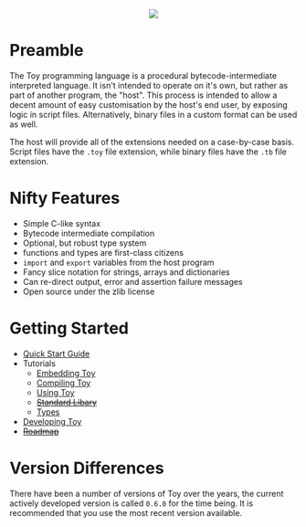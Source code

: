 <p align="center">
  <image src="toylogo.png" />
</p>

# Preamble

The Toy programming language is a procedural bytecode-intermediate interpreted language. It isn't intended to operate on it's own, but rather as part of another program, the "host". This process is intended to allow a decent amount of easy customisation by the host's end user, by exposing logic in script files. Alternatively, binary files in a custom format can be used as well.

The host will provide all of the extensions needed on a case-by-case basis. Script files have the `.toy` file extension, while binary files have the `.tb` file extension.

# Nifty Features

* Simple C-like syntax
* Bytecode intermediate compilation
* Optional, but robust type system
* functions and types are first-class citizens
* `import` and `export` variables from the host program
* Fancy slice notation for strings, arrays and dictionaries
* Can re-direct output, error and assertion failure messages
* Open source under the zlib license

# Getting Started

* [Quick Start Guide](quick-start-guide)
* Tutorials
  * [Embedding Toy](embedding-toy)
  * [Compiling Toy](compiling-toy)
  * [Using Toy](using-toy)
  * ~~[Standard Libary](standard-library)~~
  * [Types](types)
* [Developing Toy](developing-toy)
* ~~[Roadmap](roadmap)~~

# Version Differences

There have been a number of versions of Toy over the years, the current actively developed version is called `0.6.0` for the time being. It is recommended that you use the most recent version available.
